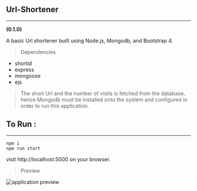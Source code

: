 ## Url-Shortener

---

**(0.1.0)**

A basic Url shortener built using Node.js, Mongodb, and Bootstrap 4.

> Dependencies

- shortid
- express
- mongoose
- ejs
 > The short Url and the number of visits is fetched from the database, hence Mongodb must be installed onto the system and configured in order to run this application.

## To Run :

---

```Node
npm i
npm run start
```

visit http://localhost:5000 on your browser.

> Preview

![application preview](urlshortener-preview.png)
